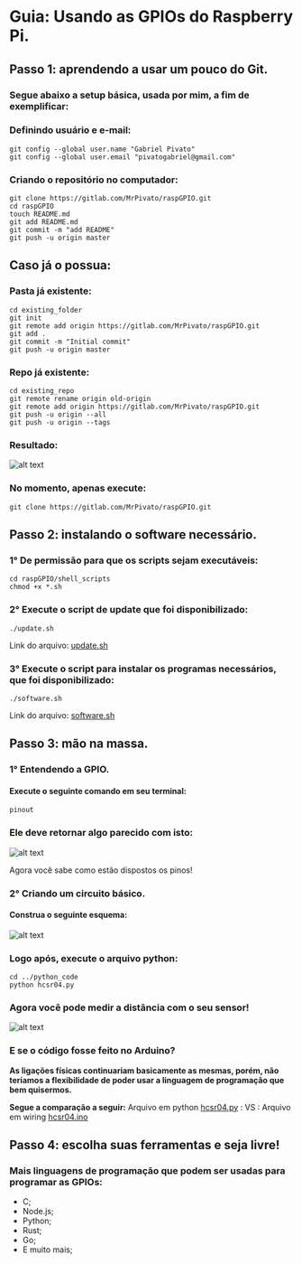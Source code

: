 # Guia: Usando as GPIOs do Raspberry Pi.

## Passo 1: aprendendo a usar um pouco do Git.

### Segue abaixo a setup básica, usada por mim, a fim de exemplificar:

### Definindo usuário e e-mail:
    git config --global user.name "Gabriel Pivato"
    git config --global user.email "pivatogabriel@gmail.com"

### Criando o repositório no computador:
    git clone https://gitlab.com/MrPivato/raspGPIO.git
    cd raspGPIO
    touch README.md
    git add README.md
    git commit -m "add README"
    git push -u origin master

## Caso já o possua:

### Pasta já existente:
    cd existing_folder
    git init
    git remote add origin https://gitlab.com/MrPivato/raspGPIO.git
    git add .
    git commit -m "Initial commit"
    git push -u origin master

### Repo já existente:
    cd existing_repo
    git remote rename origin old-origin
    git remote add origin https://gitlab.com/MrPivato/raspGPIO.git
    git push -u origin --all
    git push -u origin --tags

### Resultado:

![alt text](imgs/screen1.png "Screenshot")

### No momento, apenas execute:
    git clone https://gitlab.com/MrPivato/raspGPIO.git
    
## Passo 2: instalando o software necessário.

### 1° De permissão para que os scripts sejam executáveis:
    cd raspGPIO/shell_scripts
    chmod +x *.sh

### 2° Execute o script de update que foi disponibilizado:
    ./update.sh
    
Link do arquivo: [update.sh](shell_scripts/update.sh "Link update.sh")

### 3° Execute o script para instalar os programas necessários, que foi disponibilizado:
    ./software.sh
    
Link do arquivo: [software.sh](shell_scripts/software.sh "Link software.sh")

## Passo 3: mão na massa.

### 1° Entendendo a GPIO.
#### Execute o seguinte comando em seu terminal:
    pinout

### Ele deve retornar algo parecido com isto:

![alt text](imgs/pinout.png "pinout terminal")

Agora você sabe como estão dispostos os pinos! 

### 2° Criando um circuito básico.
#### Construa o seguinte esquema:

![alt text](imgs/hc1.png "HC-SR04 montagem")

### Logo após, execute o arquivo python:
    cd ../python_code
    python hcsr04.py
    
### Agora você pode medir a distância com o seu sensor!

![alt text](imgs/screen2.png "Resultado do script")

### E se o código fosse feito no Arduino?

<strong>As ligações físicas continuariam basicamente as mesmas, porém, não teríamos a flexibilidade de poder usar a linguagem de programação que bem quisermos.</strong>

<strong>Segue a comparação a seguir:</strong>
Arquivo em python [hcsr04.py](python_code/hcsr04.py "Link para o arquivo python")
    : VS : 
Arquivo em wiring [hcsr04.ino](arduino_code/hcsr04.ino "Link para o arquivo em wiring")

## Passo 4: escolha suas ferramentas e seja livre!
### Mais linguagens de programação que podem ser usadas para programar as GPIOs:
+ C;
+ Node.js;
+ Python;
+ Rust;
+ Go;
+ E muito mais;